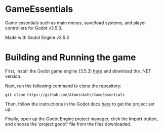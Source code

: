 # GameEssentials
Game essentials such as main menus, save/load systems, and player controllers for Godot v3.5.3.

Made with Godot Engine v3.5.3

# Building and Running the game

First, install the Godot game engine (3.5.3) [here](https://godotengine.org/download/archive/3.5.3-stable/) and download the .NET version.

Next, run the following command to clone the repository:
```
git clone https://github.com/AtomicAntt/GameEssentials
```

Then, follow the instructions in the Godot docs [here](https://docs.godotengine.org/en/3.5/tutorials/scripting/c_sharp/c_sharp_basics.html) to get the project set up.

Finally, open up the Godot Engine project manager, click the Import button, and choose the 'project.godot' file from the files downloaded.
